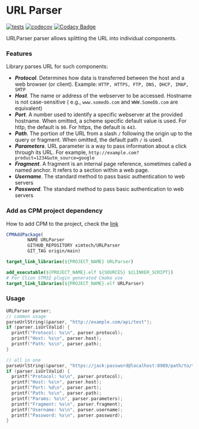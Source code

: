 # URL Parser

[![tests](https://github.com/ximtech/URLParser/actions/workflows/cmake-ci.yml/badge.svg)](https://github.com/ximtech/URLParser/actions/workflows/cmake-ci.yml)
[![codecov](https://codecov.io/gh/ximtech/URLParser/branch/main/graph/badge.svg?token=GFIQA6J04M)](https://codecov.io/gh/ximtech/URLParser)
[![Codacy Badge](https://app.codacy.com/project/badge/Grade/9cefce8be92847d5b2b6dbd06e5a7312)](https://www.codacy.com/gh/ximtech/URLParser/dashboard)

URLParser parser allows splitting the URL into individual components.

### Features

Library parses URL for such components:

- ***Protocol***. Determines how data is transferred between the host and a web browser (or client).
  Example: `HTTP, HTTPS, FTP, DNS, DHCP, IMAP, SMTP`
- ***Host***. The name or address of the webserver to be accessed. Hostname is not case-sensitive (
  e.g., `www.somedb.com`
  and `WWW.SomeDb.com` are equivalent)
- ***Port***. A number used to identify a specific webserver at the provided hostname. When omitted, a scheme specific
  default value is used. For http, the default is `80`. For https, the default is `443`.
- ***Path***. The portion of the URL from a slash `/` following the origin up to the query or fragment. When
  omitted, the default path `/` is used.
- ***Parameters***. URL parameter is a way to pass information about a click through its URL. For
  example, `http://example.com?product=1234&utm_source=google`
- ***Fragment***. A fragment is an internal page reference, sometimes called a named anchor. It refers to a section
  within a web page.
- ***Username***. The standard method to pass basic authentication to web servers
- ***Password***. The standard method to pass basic authentication to web servers

### Add as CPM project dependency

How to add CPM to the project, check the [link](https://github.com/cpm-cmake/CPM.cmake)

```cmake
CPMAddPackage(
        NAME URLParser
        GITHUB_REPOSITORY ximtech/URLParser
        GIT_TAG origin/main)

target_link_libraries(${PROJECT_NAME} URLParser)
```

```cmake
add_executable(${PROJECT_NAME}.elf ${SOURCES} ${LINKER_SCRIPT})
# For Clion STM32 plugin generated Cmake use 
target_link_libraries(${PROJECT_NAME}.elf URLParser)
```

### Usage

```c
URLParser parser;
// common usage
parseUrlString(&parser, "http://example.com/api/test");
if (parser.isUrlValid) {
  printf("Protocol: %s\n", parser.protocol);
  printf("Host: %s\n", parser.host);
  printf("Path: %s\n", parser.path);
}

// all in one
parseUrlString(&parser, "https://jack:password@localhost:8989/path/to/test?query=yes&q=jack#fragment1");
if (parser.isUrlValid) {
  printf("Protocol: %s\n", parser.protocol);
  printf("Host: %s\n", parser.host);
  printf("Port: %d\n", parser.port);
  printf("Path: %s\n", parser.path);
  printf("Params: %s\n", parser.parameters);
  printf("Fragment: %s\n", parser.fragment);
  printf("Username: %s\n", parser.username);
  printf("Password: %s\n", parser.password);
}
```
